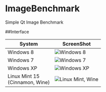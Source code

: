 ImageBenchmark
==============

Simple Qt Image Benchmark

##Interface

|               System                  |                                                           ScreenShot                                                   | 
|---------------------------------------|------------------------------------------------------------------------------------------------------------------------| 
|  Windows 8                            |  ![Windows 8](https://raw.github.com/EXLMOTODEV/ImageBenchmark/master/screens/Windows8.png)                            | 
|  Windows 7                            |  ![Windows 7](https://raw.github.com/EXLMOTODEV/ImageBenchmark/master/screens/Windows7.png)                            |
|  Windows XP                           |  ![Windows XP](https://raw.github.com/EXLMOTODEV/ImageBenchmark/master/screens/Windows7.png)                           | 
|  Linux Mint 15 <br> (Cinnamon, Wine)  |  ![Linux Mint, Wine](https://raw.github.com/EXLMOTODEV/ImageBenchmark/master/screens/LinuxMint-Wine.png)               |
